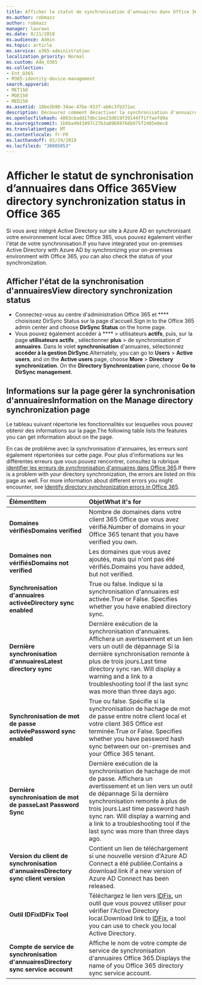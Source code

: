 ```yaml
---
title: Afficher le statut de synchronisation d’annuaires dans Office 365
ms.author: robmazz
author: robmazz
manager: laurawi
ms.date: 8/21/2018
ms.audience: Admin
ms.topic: article
ms.service: o365-administration
localization_priority: Normal
ms.custom: Adm_O365
ms.collection:
- Ent_O365
- M365-identity-device-management
search.appverid:
- MET150
- MOE150
- MED150
ms.assetid: 18be3b98-34ae-47be-9337-ab6c3fb372ac
description: Découvrez comment désactiver la synchronisation d'annuaires. Vous pouvez également afficher son état.
ms.openlocfilehash: 4803cbadd17dbc1ee23d019f39144ff1ffaefd9a
ms.sourcegitcommit: 1b6ba4043497c27b3a89689766b975f2405e0ec8
ms.translationtype: MT
ms.contentlocale: fr-FR
ms.lasthandoff: 02/19/2019
ms.locfileid: "30085053"
---
```

# <a name="view-directory-synchronization-status-in-office-365"></a><span data-ttu-id="81b39-104">Afficher le statut de synchronisation d’annuaires dans Office 365</span><span class="sxs-lookup"><span data-stu-id="81b39-104">View directory synchronization status in Office 365</span></span>
<span data-ttu-id="81b39-105">Si vous avez intégré Active Directory sur site à Azure AD en synchronisant votre environnement local avec Office 365, vous pouvez également vérifier l'état de votre synchronisation.</span><span class="sxs-lookup"><span data-stu-id="81b39-105">If you have integrated your on-premises Active Directory with Azure AD by synchronizing your on-premises environment with Office 365, you can also check the status of your synchronization.</span></span>
  
## <a name="view-directory-synchronization-status"></a><span data-ttu-id="81b39-106">Afficher l'état de la synchronisation d'annuaires</span><span class="sxs-lookup"><span data-stu-id="81b39-106">View directory synchronization status</span></span>
- <span data-ttu-id="81b39-107">Connectez-vous au centre d'administration Office 365 et \*\*\*\* choisissez DirSync Status sur la page d'accueil.</span><span class="sxs-lookup"><span data-stu-id="81b39-107">Sign in to the Office 365 admin center and choose **DirSync Status** on the home page.</span></span> 
- <span data-ttu-id="81b39-p102">Vous pouvez également accéder à \*\*\*\* \> utilisateurs **actifs**, puis, sur la page **utilisateurs actifs** , sélectionner **plus** \> de synchronisation d' **annuaires**. Dans le volet **synchronisation** d'annuaires, sélectionnez **accéder à la gestion DirSync**.</span><span class="sxs-lookup"><span data-stu-id="81b39-p102">Alternately, you can go to **Users** \> **Active users**, and on the **Active users** page, choose **More** \> **Directory synchronization**. On the **Directory Synchronization** pane, choose **Go to DirSync management**.</span></span>
    
## <a name="information-on-the-manage-directory-synchronization-page"></a><span data-ttu-id="81b39-110">Informations sur la page gérer la synchronisation d'annuaires</span><span class="sxs-lookup"><span data-stu-id="81b39-110">Information on the Manage directory synchronization page</span></span>

<span data-ttu-id="81b39-111">Le tableau suivant répertorie les fonctionnalités sur lesquelles vous pouvez obtenir des informations sur la page.</span><span class="sxs-lookup"><span data-stu-id="81b39-111">The following table lists the features you can get information about on the page.</span></span>
  
<span data-ttu-id="81b39-p103">En cas de problème avec la synchronisation d'annuaires, les erreurs sont également répertoriées sur cette page. Pour plus d'informations sur les différentes erreurs que vous pouvez rencontrer, consultez la rubrique [identifier les erreurs de synchronisation d'annuaires dans Office 365](identify-directory-synchronization-errors.md).</span><span class="sxs-lookup"><span data-stu-id="81b39-p103">If there is a problem with your directory synchronization, the errors are listed on this page as well. For more information about different errors you might encounter, see [Identify directory synchronization errors in Office 365](identify-directory-synchronization-errors.md).</span></span>
  
|<span data-ttu-id="81b39-114">**Élément**</span><span class="sxs-lookup"><span data-stu-id="81b39-114">**Item**</span></span>|<span data-ttu-id="81b39-115">**Objet**</span><span class="sxs-lookup"><span data-stu-id="81b39-115">**What it's for**</span></span>|
|:-----|:-----|
|<span data-ttu-id="81b39-116">**Domaines vérifiés**</span><span class="sxs-lookup"><span data-stu-id="81b39-116">**Domains verified**</span></span> | <span data-ttu-id="81b39-117">Nombre de domaines dans votre client 365 Office que vous avez vérifié.</span><span class="sxs-lookup"><span data-stu-id="81b39-117">Number of domains in your Office 365 tenant that you have verified you own.</span></span> |
|<span data-ttu-id="81b39-118">**Domaines non vérifiés**</span><span class="sxs-lookup"><span data-stu-id="81b39-118">**Domains not verified**</span></span> | <span data-ttu-id="81b39-119">Les domaines que vous avez ajoutés, mais qui n'ont pas été vérifiés.</span><span class="sxs-lookup"><span data-stu-id="81b39-119">Domains you have added, but not verified.</span></span> |
|<span data-ttu-id="81b39-120">**Synchronisation d'annuaires activée**</span><span class="sxs-lookup"><span data-stu-id="81b39-120">**Directory sync enabled**</span></span> |<span data-ttu-id="81b39-p104">True ou false. Indique si la synchronisation d'annuaires est activée.</span><span class="sxs-lookup"><span data-stu-id="81b39-p104">True or False. Specifies whether you have enabled directory sync.</span></span> |
|<span data-ttu-id="81b39-123">**Dernière synchronisation d'annuaires**</span><span class="sxs-lookup"><span data-stu-id="81b39-123">**Latest directory sync**</span></span> | <span data-ttu-id="81b39-p105">Dernière exécution de la synchronisation d'annuaires. Affichera un avertissement et un lien vers un outil de dépannage Si la dernière synchronisation remonte à plus de trois jours.</span><span class="sxs-lookup"><span data-stu-id="81b39-p105">Last time directory sync ran. Will display a warning and a link to a troubleshooting tool if the last sync was more than three days ago.</span></span> |
|<span data-ttu-id="81b39-126">**Synchronisation de mot de passe activée**</span><span class="sxs-lookup"><span data-stu-id="81b39-126">**Password sync enabled**</span></span> | <span data-ttu-id="81b39-p106">True ou false. Spécifie si la synchronisation de hachage de mot de passe entre notre client local et votre client 365 Office est terminée.</span><span class="sxs-lookup"><span data-stu-id="81b39-p106">True or False. Specifies whether you have password hash sync between our on-premises and your Office 365 tenant.</span></span> |
|<span data-ttu-id="81b39-129">**Dernière synchronisation de mot de passe**</span><span class="sxs-lookup"><span data-stu-id="81b39-129">**Last Password Sync**</span></span> | <span data-ttu-id="81b39-p107">Dernière exécution de la synchronisation de hachage de mot de passe. Affichera un avertissement et un lien vers un outil de dépannage Si la dernière synchronisation remonte à plus de trois jours.</span><span class="sxs-lookup"><span data-stu-id="81b39-p107">Last time password hash sync ran. Will display a warning and a link to a troubleshooting tool if the last sync was more than three days ago.</span></span> |
|<span data-ttu-id="81b39-132">**Version du client de synchronisation d'annuaires**</span><span class="sxs-lookup"><span data-stu-id="81b39-132">**Directory sync client version**</span></span> | <span data-ttu-id="81b39-133">Contient un lien de téléchargement si une nouvelle version d'Azure AD Connect a été publiée.</span><span class="sxs-lookup"><span data-stu-id="81b39-133">Contains a download link if a new version of Azure AD Connect has been released.</span></span> |
|<span data-ttu-id="81b39-134">**Outil IDFix**</span><span class="sxs-lookup"><span data-stu-id="81b39-134">**IDFix Tool**</span></span> | <span data-ttu-id="81b39-135">Téléchargez le lien vers [IDFix](install-and-run-idfix.md), un outil que vous pouvez utiliser pour vérifier l'Active Directory local.</span><span class="sxs-lookup"><span data-stu-id="81b39-135">Download link to [IDFix](install-and-run-idfix.md), a tool you can use to check you local Active Directory.</span></span> |
|<span data-ttu-id="81b39-136">**Compte de service de synchronisation d'annuaires**</span><span class="sxs-lookup"><span data-stu-id="81b39-136">**Directory sync service account**</span></span> | <span data-ttu-id="81b39-137">Affiche le nom de votre compte de service de synchronisation d'annuaires Office 365.</span><span class="sxs-lookup"><span data-stu-id="81b39-137">Displays the name of you Office 365 directory sync service account.</span></span> |